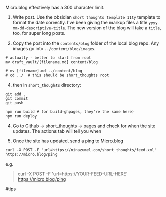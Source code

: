 
Micro.blog effectively has a 300 character limit.

1. Write post. Use the obsidian `short thoughts template 11ty` template to format the date correctly. I've been giving the markup files a title `yyyy-mm-dd-descriptive-title`. The new version of the blog will take a `title`, too, for super long posts.

2. Copy the post into the `contents/blog` folder of the local blog repo. Any images go into `../content/blog/images`.
```
# actually - better to start from root
mv draft_vault/[filename.md] content/blog

# mv [filename].md ../content/blog
# cd ../  # this should be short_thoughts root
```

4.  then in `short_thoughts` directory:
```
git add .
git commit
git push

npm run build # (or build-ghpages, they're the same here)
npm run deploy
```

4. Go to Github -> short_thoughts -> pages and check for when the site updates. The actions tab will tell you when

4. Once the site has updated, send a ping to Micro.blog

```
curl -X POST -F 'url=https://ninazumel.com/short_thoughts/feed.xml' https://micro.blog/ping
```

e.g. 
> curl -X POST -F 'url=https://YOUR-FEED-URL-HERE' https://micro.blog/ping  

#tips

